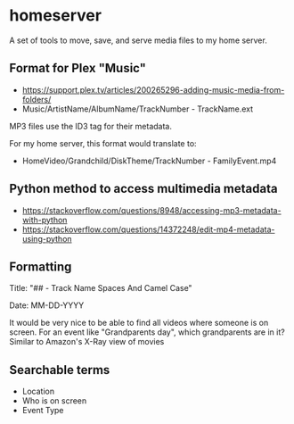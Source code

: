 # homeserver
A set of tools to move, save, and serve media files to my home server.

## Format for Plex "Music"
* https://support.plex.tv/articles/200265296-adding-music-media-from-folders/
* Music/ArtistName/AlbumName/TrackNumber - TrackName.ext

MP3 files use the ID3 tag for their metadata. 

For my home server, this format would translate to:
* HomeVideo/Grandchild/DiskTheme/TrackNumber - FamilyEvent.mp4

## Python method to access multimedia metadata
* https://stackoverflow.com/questions/8948/accessing-mp3-metadata-with-python
* https://stackoverflow.com/questions/14372248/edit-mp4-metadata-using-python


## Formatting
Title: "## - Track Name Spaces And Camel Case"

Date: MM-DD-YYYY


It would be very nice to be able to find all videos where someone is on screen.
For an event like "Grandparents day", which grandparents are in it?
Similar to Amazon's X-Ray view of movies

## Searchable terms
* Location
* Who is on screen
* Event Type

